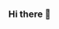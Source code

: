 ### Hi there 👋

<!--
 <img align="right" alt="GIF" src="https://github.com/NaufalAltofianoKholis/NaufalAltofianoKholis/blob/main/code.gif" width="500" height="320" />
  

Here are some ideas to get you started:

- 🔭 I’m currently working on ...
- 🌱 I’m currently learning ...
- 👯 I’m looking to collaborate on ...
- 🤔 I’m looking for help with ...
- 💬 Ask me about ...
- 📫 How to reach me: ...
- 😄 Pronouns: ...
- ⚡ Fun fact: ...
-->
